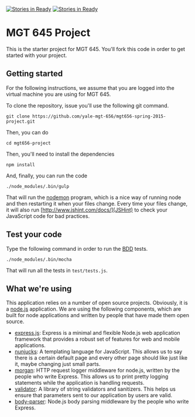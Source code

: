 [![Stories in Ready](https://badge.waffle.io/misty-meadow/mgt656-spring-2015-project.png?label=ready&title=Ready)](https://waffle.io/misty-meadow/mgt656-spring-2015-project)
[![Stories in Ready](https://badge.waffle.io/autumn-frog/mgt656-spring-2015-project.png?label=ready&title=Ready)](https://waffle.io/autumn-frog/mgt656-spring-2015-project)
# MGT 645 Project

This is the starter project for MGT 645. You'll fork this
code in order to get started with your project. 

## Getting started

For the following instructions, we assume that you are logged
into the virtual machine you are using for MGT 645. 

To clone the repository, issue you'll use the following git command.

	git clone https://github.com/yale-mgt-656/mgt656-spring-2015-project.git

Then, you can do 

	cd mgt656-project

Then, you'll need to install the dependencies

	npm install

And, finally, you can run the code

	./node_modules/.bin/gulp

That will run the [nodemon](https://github.com/remy/nodemon)
program, which is a nice way of running node and then restarting
it when your files change. Every time your files change, it will
also run [http://www.jshint.com/docs/](JSHint) to check your
JavaScript code for bad practices.

## Test your code

Type the following command in order to run the
[BDD](http://en.wikipedia.org/wiki/Behavior-driven_development)
tests.

	./node_modules/.bin/mocha

That will run all the tests in `test/tests.js`.


## What we're using

This application relies on a number of open source projects.
Obviously, it is a [node.js](http://nodejs.org/) application.
We are using the following components, which are built for node
applications and written by people that have made them open 
source.

* [express.js](http://expressjs.com/): Express is a minimal and flexible Node.js web application framework that provides a robust set of features for web and mobile applications.
* [nunjucks](http://mozilla.github.io/nunjucks/): A templating language for JavaScript. This allows us to say there is a certain default page and every other page should like just like it, maybe changing just small parts.
* [morgan](https://github.com/expressjs/morgan): HTTP request logger middleware for node.js, written by the people who write Express. This allows us to print pretty logging statements while the application is handling requests.
* [validator](https://github.com/chriso/validator.js): A library of string validators and sanitizers. This helps us ensure that parameters sent to our application by users are valid.
* [body-parser](https://github.com/expressjs/body-parser): Node.js body parsing middleware by the people who write Express.
